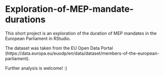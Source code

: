 # Exploration-of-MEP-mandate-durations
<p>This short project is an exploration of the duration of MEP mandates in the European Parliament in RStudio. </p>
<p>The dataset was taken from the EU Open Data Portal (https://data.europa.eu/euodp/en/data/dataset/members-of-the-european-parliament). </p>

<p> Further analysis is welcome! :) </p>
